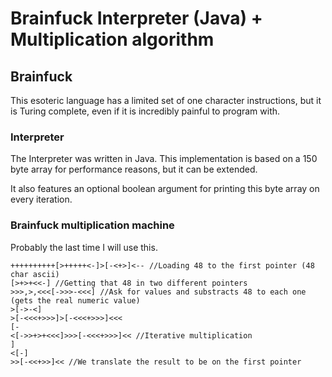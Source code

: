 # Brainfuck Interpreter (Java) + Multiplication algorithm

## Brainfuck

This esoteric language has a limited set of one character instructions, but it is Turing complete, even if it is incredibly painful to program with.

### Interpreter

The Interpreter was written in Java. This implementation is based on a 150 byte array for performance reasons, but it can be extended. 

It also features an optional boolean argument for printing this byte array on every iteration.

### Brainfuck multiplication machine

Probably the last time I will use this.
```
++++++++++[>+++++<-]>[-<+>]<-- //Loading 48 to the first pointer (48 char ascii)
[>+>+<<-] //Getting that 48 in two different pointers
>>>,>,<<<[->>>-<<<] //Ask for values and substracts 48 to each one (gets the real numeric value)
>[->-<]
>[-<<<+>>>]>[-<<<+>>>]<<< 
[-
<[->>+>+<<<]>>>[-<<<+>>>]<< //Iterative multiplication
]
<[-]
>>[-<<+>>]<< //We translate the result to be on the first pointer
```
